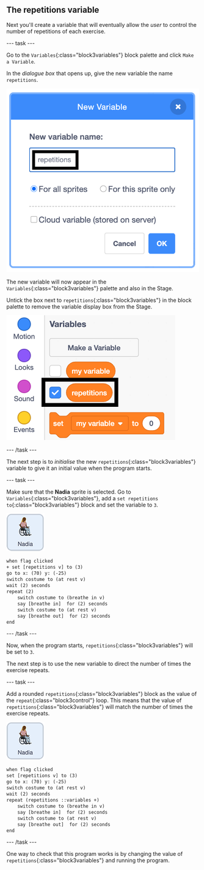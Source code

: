 ## The repetitions variable

Next you'll create a variable that will eventually allow the _user_ to control the number of repetitions of each exercise.

--- task ---

Go to the `Variables`{:class="block3variables"} block palette and click `Make a Variable`.

In the _dialogue box_ that opens up, give the new variable the name `repetitions`.

![Making a new variable dialogue box](images/createRepetitionsVariable.png)

The new variable will now appear in the `Variables`{:class="block3variables"} palette and also in the Stage. 

Untick the box next to `repetitions`{:class="block3variables"} in the block palette to remove the variable display box from the Stage.

![Untick the repetitions variable](images/untickRepetitionsVariable.png)

--- /task ---

The next step is to _initialise_ the new `repetitions`{:class="block3variables"} variable to give it an initial value when the program starts.

--- task ---

Make sure that the **Nadia** sprite is selected. Go to `Variables`{:class="block3variables"}, add a `set repetitions to`{:class="block3variables"} block and set the variable to `3`.

![Nadia sprite icon](images/nadia_sprite.png)

```blocks3
when flag clicked
+ set [repetitions v] to (3)
go to x: (70) y: (-25)
switch costume to (at rest v)
wait (2) seconds
repeat (2)
    switch costume to (breathe in v)
    say [breathe in]  for (2) seconds
    switch costume to (at rest v)
    say [breathe out]  for (2) seconds
end
```

--- /task ---

Now, when the program starts, `repetitions`{:class="block3variables"} will be set to `3`.

The next step is to use the new variable to direct the number of times the exercise repeats. 

--- task ---

Add a rounded `repetitions`{:class="block3variables"} block as the value of the `repeat`{:class="block3control"} loop.  This means that the value of `repetitions`{:class="block3variables"} will match the number of times the exercise repeats.

![Nadia sprite icon](images/nadia_sprite.png)

```blocks3
when flag clicked
set [repetitions v] to (3)
go to x: (70) y: (-25)
switch costume to (at rest v)
wait (2) seconds
repeat (repetitions ::variables +)
    switch costume to (breathe in v)
    say [breathe in]  for (2) seconds
    switch costume to (at rest v)
    say [breathe out]  for (2) seconds
end
```

--- /task ---

One way to check that this program works is by changing the value of `repetitions`{:class="block3variables"} and running the program.
